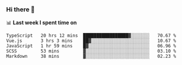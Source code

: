 ### Hi there 👋

<!--
**DBvc/DBvc** is a ✨ _special_ ✨ repository because its `README.md` (this file) appears on your GitHub profile.

Here are some ideas to get you started:

- 🔭 I’m currently working on ...
- 🌱 I’m currently learning ...
- 👯 I’m looking to collaborate on ...
- 🤔 I’m looking for help with ...
- 💬 Ask me about ...
- 📫 How to reach me: ...
- 😄 Pronouns: ...
- ⚡ Fun fact: ...
-->

📊 **Last week I spent time on**
<!--START_SECTION:waka-->
```text
TypeScript   20 hrs 12 mins  █████████████████▓░░░░░░░   70.67 % 
Vue.js       3 hrs 3 mins    ██▓░░░░░░░░░░░░░░░░░░░░░░   10.67 % 
JavaScript   1 hr 59 mins    █▓░░░░░░░░░░░░░░░░░░░░░░░   06.96 % 
SCSS         53 mins         ▓░░░░░░░░░░░░░░░░░░░░░░░░   03.10 % 
Markdown     38 mins         ▓░░░░░░░░░░░░░░░░░░░░░░░░   02.23 % 
```
<!--END_SECTION:waka-->
